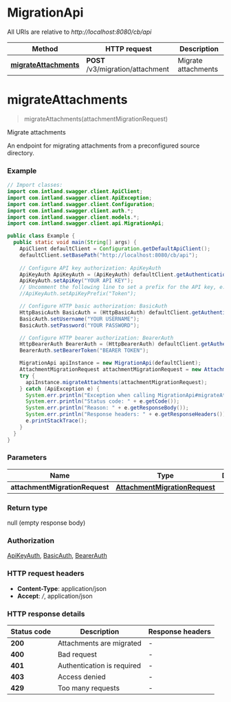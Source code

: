 # MigrationApi

All URIs are relative to *http://localhost:8080/cb/api*

Method | HTTP request | Description
------------- | ------------- | -------------
[**migrateAttachments**](MigrationApi.md#migrateAttachments) | **POST** /v3/migration/attachment | Migrate attachments


<a name="migrateAttachments"></a>
# **migrateAttachments**
> migrateAttachments(attachmentMigrationRequest)

Migrate attachments

An endpoint for migrating attachments from a preconfigured source directory.

### Example
```java
// Import classes:
import com.intland.swagger.client.ApiClient;
import com.intland.swagger.client.ApiException;
import com.intland.swagger.client.Configuration;
import com.intland.swagger.client.auth.*;
import com.intland.swagger.client.models.*;
import com.intland.swagger.client.api.MigrationApi;

public class Example {
  public static void main(String[] args) {
    ApiClient defaultClient = Configuration.getDefaultApiClient();
    defaultClient.setBasePath("http://localhost:8080/cb/api");
    
    // Configure API key authorization: ApiKeyAuth
    ApiKeyAuth ApiKeyAuth = (ApiKeyAuth) defaultClient.getAuthentication("ApiKeyAuth");
    ApiKeyAuth.setApiKey("YOUR API KEY");
    // Uncomment the following line to set a prefix for the API key, e.g. "Token" (defaults to null)
    //ApiKeyAuth.setApiKeyPrefix("Token");

    // Configure HTTP basic authorization: BasicAuth
    HttpBasicAuth BasicAuth = (HttpBasicAuth) defaultClient.getAuthentication("BasicAuth");
    BasicAuth.setUsername("YOUR USERNAME");
    BasicAuth.setPassword("YOUR PASSWORD");

    // Configure HTTP bearer authorization: BearerAuth
    HttpBearerAuth BearerAuth = (HttpBearerAuth) defaultClient.getAuthentication("BearerAuth");
    BearerAuth.setBearerToken("BEARER TOKEN");

    MigrationApi apiInstance = new MigrationApi(defaultClient);
    AttachmentMigrationRequest attachmentMigrationRequest = new AttachmentMigrationRequest(); // AttachmentMigrationRequest | 
    try {
      apiInstance.migrateAttachments(attachmentMigrationRequest);
    } catch (ApiException e) {
      System.err.println("Exception when calling MigrationApi#migrateAttachments");
      System.err.println("Status code: " + e.getCode());
      System.err.println("Reason: " + e.getResponseBody());
      System.err.println("Response headers: " + e.getResponseHeaders());
      e.printStackTrace();
    }
  }
}
```

### Parameters

Name | Type | Description  | Notes
------------- | ------------- | ------------- | -------------
 **attachmentMigrationRequest** | [**AttachmentMigrationRequest**](AttachmentMigrationRequest.md)|  |

### Return type

null (empty response body)

### Authorization

[ApiKeyAuth](../README.md#ApiKeyAuth), [BasicAuth](../README.md#BasicAuth), [BearerAuth](../README.md#BearerAuth)

### HTTP request headers

 - **Content-Type**: application/json
 - **Accept**: */*, application/json

### HTTP response details
| Status code | Description | Response headers |
|-------------|-------------|------------------|
**200** | Attachments are migrated |  -  |
**400** | Bad request |  -  |
**401** | Authentication is required |  -  |
**403** | Access denied |  -  |
**429** | Too many requests |  -  |

